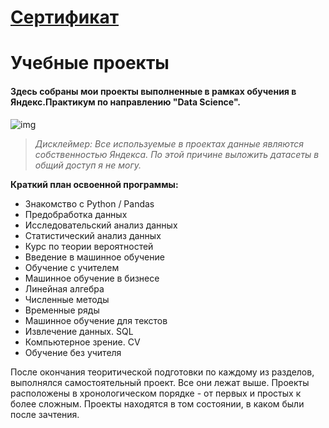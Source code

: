 # [Сертификат](https://disk.yandex.ru/i/7NpYOrZx5PIcqQ)

# Учебные проекты
#### Здесь собраны мои проекты выполненные в рамках обучения в Яндекс.Практикум по направлению "Data Science". 
![img](https://games.chitai-gorod.ru/img/questions/2/partners/praktikum.png)

> *Дисклеймер: Все используемые в проектах данные являются собственностью Яндекса. По этой причине выложить датасеты в общий доступ я не могу.*

**Краткий план освоенной программы:**
- Знакомство с Python / Pandas
- Предобработка данных
- Исследовательский анализ данных
- Статистический анализ данных
- Курс по теории вероятностей
- Введение в машинное обучение
- Обучение с учителем
- Машинное обучение в бизнесе
- Линейная алгебра
- Численные методы
- Временные ряды
- Машинное обучение для текстов
- Извлечение данных. SQL
- Компьютерное зрение. CV
- Обучение без учителя

После окончания теоритической подготовки по каждому из разделов, выполнялся самостоятельный проект. Все они лежат выше. Проекты расположены в хронологическом порядке - от первых и простых к более сложным. Проекты находятся в том состоянии, в каком были после зачтения.
